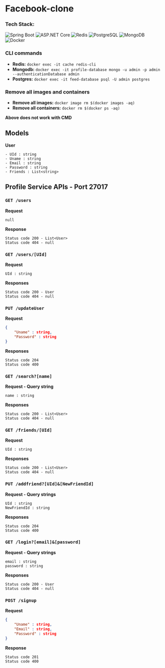 # Facebook-clone

### Tech Stack:
![Spring Boot](https://img.shields.io/badge/spring_boot-6DB33F?style=for-the-badge)
![ASP.NET Core](https://img.shields.io/badge/asp.net_core-5C2D91?style=for-the-badge)
![Redis](https://img.shields.io/badge/redis-ff0000?style=for-the-badge)
![PostgreSQL](https://img.shields.io/badge/postgresql-316192?style=for-the-badge)
![MongoDB](https://img.shields.io/badge/mongodb-4EA94B?style=for-the-badge)
![Docker](https://img.shields.io/badge/docker-2CA5E0?style=for-the-badge)


### CLI commands
- **Redis:** ```docker exec -it cache redis-cli```
- **Mongodb:** ```docker exec -it profile-database mongo -u admin -p admin --authenticationDatabase admin```
- **Postgres:** ```docker exec -it feed-database psql -U admin postgres```

### Remove all images and containers
- **Remove all images:** ```docker image rm $(docker images -aq)```
- **Remove all containers:** ```docker rm $(docker ps -aq)```

**Above does not work with CMD**

## Models
**User**
```
- UId : string
- Uname : string
- Email : string
- Password : string
- Friends : List<string>
```
## Profile Service APIs - Port 27017

### `GET /users`

**Request**
```
null
```

**Response**
```
Status code 200 - List<User>
Status code 404 - null
```

### `GET /users/[UId]`

**Request**
```
UId : string
```

**Responses**
```
Status code 200 - User
Status code 404 - null
```

### `PUT /updateUser`

**Request**
```json
{
	"Uname" : string,
	"Password" : string
}
```

**Responses**
```
Status code 204
Status code 400
```

### `GET /search?[name]`

**Request - Query string**
```
name : string
```

**Responses**
```
Status code 200 - List<User>
Status code 404 - null
```

### `GET /friends/[UId]`

**Request**
```
UId : string
```

**Responses**
```
Status code 200 - List<User>
Status code 404 - null
```

### `PUT /addfriend?[UId]&[NewFriendId]`

**Request - Query strings**
```
UId : string
NewFriendId : string
```

**Responses**
```
Status code 204
Status code 400
```

### `GET /login?[email]&[password]`

**Request - Query strings**
```
email : string
password : string
```

**Responses**
```
Status code 200 - User
Status code 404 - null
```

### `POST /signup`

**Request**
```json
{
	"Uname" : string,
	"Email" : string,
	"Password" : string
}
```

**Response**
```
Status code 201
Status code 400
```